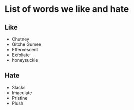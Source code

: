 # List of words we like and hate

## Like
- Chutney
- Gitche Gumee
- Effervescent
- Exfoliate
- honeysuckle

## Hate
- Slacks
- Imaculate
- Pristine
- Plush

